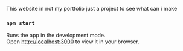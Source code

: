 This website in not my portfolio just a project to see what can i make 





### `npm start`

Runs the app in the development mode.\
Open [http://localhost:3000](http://localhost:3000) to view it in your browser.


